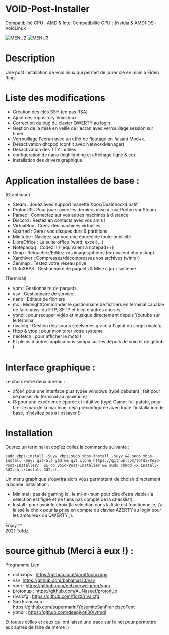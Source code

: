 # VOID-Post-Installer

Compatibilité CPU : AMD & Intel
Compatibilité GPU : (Nvidia & AMD)
OS : VoidLinux

![MENU2](https://user-images.githubusercontent.com/80813116/190934322-b6b9bd91-b832-43a4-93eb-fbcaeb8b4432.png) ![MENU3](https://user-images.githubusercontent.com/80813116/190934336-370be22b-44da-4325-a2d8-d2704421daab.png)

# Description
Une post installation de void linux qui permet de jouer clé en main à Elden Ring.

# Liste des modifications 

- Création des clés SSH (ed pas RSA)
- Ajout des repository VoidLinux.
- Correction du bug du clavier QWERTY au login
- Gestion de la mise en veille de l'ecran avec verrouillage session sur timer
- Verrouillage l'ecran avec un effet de floutage en faisant Mod+x.
- Desactivation dhcpcd (conflit avec NetworkManager)
- Desactivation des TTY inutiles
- configuration de nano (highlighting et affichage ligne & co)
- Installation des drivers graphique

# Application installées de base :

(Graphique)

- Steam		: Jouez avec support manette Xbox/Dualshock4 natif
- ProtonUP	: Pour jouer avec les derniers mise a jour Proton sur Steam
- Parsec	: Connectez sur vos autres machines à distance
- Discord	: Restez en contacts avec vos amis !
- VirtualBox	: Créez des machines virtuelles
- Gparted	: Gérez vos disques durs & partitions 
- Minitube	: Navigez sur youtube épurée de toute publicité
- LibreOffice	: La suite office (word, excell ...)
- Notepadqq	: Codez !!!! (équivalent à notepad++)
- Gimp		: Retouchez/Editez vos images/photos (équivalent photoshop)
- Xarchiver	: Compressez/décompressez vos archives (winrar)
- Zenmap	: Testez votre réseau privé
- OctoXBPS	: Gestionnaire de paquets & Mise a jour systeme

(Terminal)

- vpm 		: Gestionnaire de paquets.
- vsv 		: Gestionnaire de service.
- nano 		: Editeur de fichiers
- mc 		: MidnightCommander le gestionnaire de fichiers en terminal capable de faire aussi du FTP, SFTP et bien d'autres choses.
- ytmdl 	: pour recuper vidéo et musique directement depuis Youtube sur le terminal
- rivalcfg 	: Gestion des souris steelseries grace à l'ajout du script rivalcfg.
- Htop & ytop 	: pour monitorer votre systeme
- neofetch	: pour afficher le motd !
- Et pleins d'autres applications sympa sur les dépots de void et de github !

# Interface graphique : 

Le choix entre deux bureau : 
        
   - xfce4 pour une interface plus typée windows (typé débutant : fait pour se passer du terminal au maximum) 
   - i3 pour une expérience épurée et intuitive (typé Gamer full patate, pour tirer le max de la machine, 
               déjà préconfigurée avec toute l'installation de base, n'hésitez pas à l'essayer !)

# Installation

Ouvrez un terminal et copîez collez la commande suivante :

    sudo xbps-install -Suyv xbps;sudo xbps-install -Suyv && sudo xbps-install -Suyv git-all yad && git clone https://github.com/tofdz/Void-Post-Installer/  && cd Void-Post-Installer && sudo chmod +x install-GUI.sh;./install-GUI.sh
              
                
Un menu graphique s'ouvrira alors vous permettant de choisir directement la bonne installation :

- Minimal : pas de gaming ici, le mi-ni-mum pour dire d'etre viable (la selection est figée et ne tiens pas compte de la checklist).
- Install : pour avoir le choix (la selection dans la liste est fonctionnelle, j'ai laissé le choix pour la prise en compte du clavier AZERTY au login pour les amoureux du QWERTY ;).

Enjoy ^^  
2021 Tofdz

# source github (Merci à eux !) :

Programme               Lien 

- octoxbps :       https://github.com/aarnt/octoxbps
- vsv :https://github.com/bahamas10/vsv
- vpm :            https://github.com/netzverweigerer/vpm
- protonup :       https://github.com/AUNaseef/protonup
- rivalcfg :       https://github.com/flozz/rivalcfg  
- San Francisco : https://github.com/supermarin/YosemiteSanFranciscoFont  
- ytmdl :         https://github.com/deepjyoti30/ytmdl

Et toutes celles et ceux qui ont laissé une trace sur le net pour permettre aux autres de faire de meme :)
